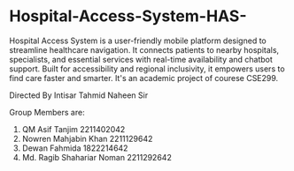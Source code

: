 # Hospital-Access-System-HAS-
Hospital Access System is a user-friendly mobile platform designed to streamline healthcare navigation. It connects patients to nearby hospitals, specialists, and essential services with real-time availability and chatbot support. Built for accessibility and regional inclusivity, it empowers users to find care faster and smarter. It's an academic project of courese CSE299.

Directed By Intisar Tahmid Naheen Sir

Group Members are:
1. QM Asif Tanjim 2211402042
2. Nowren Mahjabin Khan 2211129642
3. Dewan Fahmida 1822214642
4. Md. Ragib Shahariar Noman 2211292642
